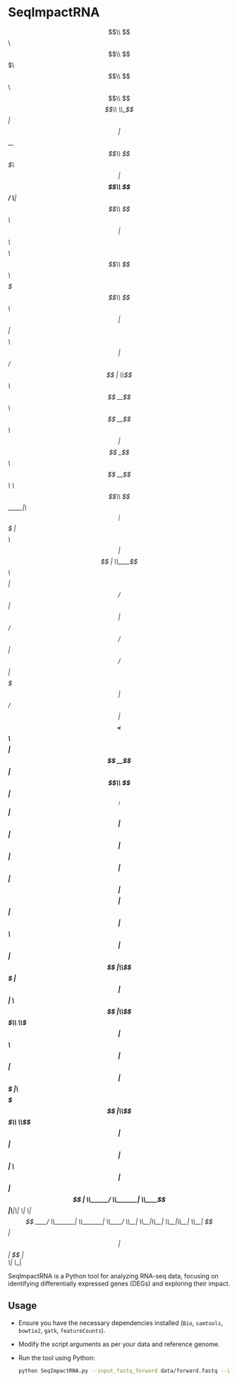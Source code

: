# SeqImpactRNA

$$$$$$\\                      $$$$$$\\                                               $$\\     $$$$$$$\\  $$\\   $$\\  $$$$$$\\  
$$  __$$\\                     \\_$$  _|                                              $$ |    $$  __$$\\ $$$\\  $$ |$$  __$$\\ 
$$ /  \\__| $$$$$$\\   $$$$$$\\    $$ |  $$$$$$\\$$$$\\   $$$$$$\\   $$$$$$\\   $$$$$$$\\ $$$$$$\\   $$ |  $$ |$$$$\\ $$ |$$ /  $$ |
\\$$$$$$\\  $$  __$$\\ $$  __$$\\   $$ |  $$  _$$  _$$\\ $$  __$$\\  \\____$$\\ $$  _____|\\_$$  _|  $$$$$$$  |$$ $$\\$$ |$$$$$$$$ |
 \\____$$\\ $$$$$$$$ |$$ /  $$ |  $$ |  $$ / $$ / $$ |$$ /  $$ | $$$$$$$ |$$ /        $$ |    $$  __$$< $$ \\$$$$ |$$  __$$ |
$$\\   $$ |$$   ____|$$ |  $$ |  $$ |  $$ | $$ | $$ |$$ |  $$ |$$  __$$ |$$ |        $$ |$$\\ $$ |  $$ |$$ |\\$$$ |$$ |  $$ |
\\$$$$$$  |\\$$$$$$$\\ \\$$$$$$$ |$$$$$$\\ $$ | $$ | $$ |$$$$$$$  |\\$$$$$$$ |\\$$$$$$$\\   \\$$$$  |$$ |  $$ |$$ | \\$$ |$$ |  $$ |
 \\______/  \\_______| \\____$$ |\\______|\\__| \\__| \\__|$$  ____/  \\_______| \\_______|   \\____/ \\__|  \\__|\\__|  \\__|\\__|  \\__|
                          $$ |                      $$ |                                                                  
                          $$ |                      $$ |                                                                  
                          \\__|                      \\__|                                                                 

SeqImpactRNA is a Python tool for analyzing RNA-seq data, focusing on identifying differentially expressed genes (DEGs) and exploring their impact.

## Usage

- Ensure you have the necessary dependencies installed (`Bio`, `samtools`, `bowtie2`, `gatk`, `featureCounts`).
- Modify the script arguments as per your data and reference genome.
- Run the tool using Python:

  ```bash
  python SeqImpactRNA.py --input_fastq_forward data/forward.fastq --input_fastq_reverse data/reverse.fastq --reference_index_prefix ref_genome/index --reference_fasta ref_genome/genome.fa --annotation_file annotations/genes.gtf
